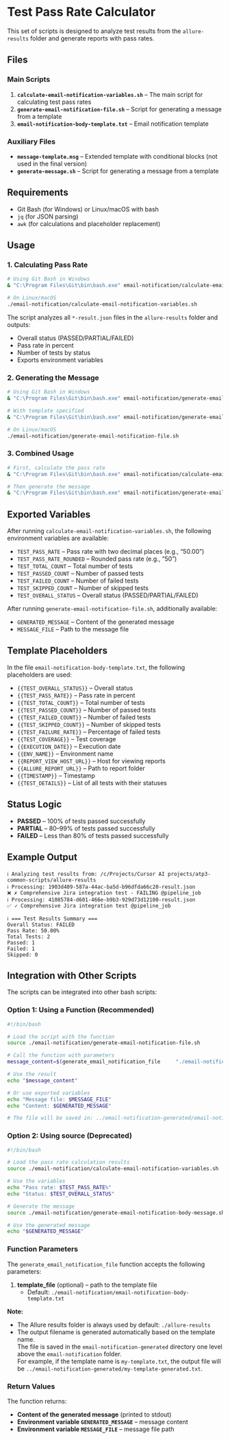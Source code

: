 # Test Pass Rate Calculator

This set of scripts is designed to analyze test results from the `allure-results` folder and generate reports with pass rates.

## Files

### Main Scripts

1. **`calculate-email-notification-variables.sh`** – The main script for calculating test pass rates  
2. **`generate-email-notification-file.sh`** – Script for generating a message from a template  
3. **`email-notification-body-template.txt`** – Email notification template

### Auxiliary Files

- **`message-template.msg`** – Extended template with conditional blocks (not used in the final version)  
- **`generate-message.sh`** – Script for generating a message from a template

## Requirements

- Git Bash (for Windows) or Linux/macOS with bash  
- `jq` (for JSON parsing)  
- `awk` (for calculations and placeholder replacement)

## Usage

### 1. Calculating Pass Rate

```bash
# Using Git Bash in Windows
& "C:\Program Files\Git\bin\bash.exe" email-notification/calculate-email-notification-variables.sh

# On Linux/macOS
./email-notification/calculate-email-notification-variables.sh
```

The script analyzes all `*-result.json` files in the `allure-results` folder and outputs:
- Overall status (PASSED/PARTIAL/FAILED)
- Pass rate in percent
- Number of tests by status
- Exports environment variables

### 2. Generating the Message

```bash
# Using Git Bash in Windows
& "C:\Program Files\Git\bin\bash.exe" email-notification/generate-email-notification-file.sh

# With template specified
& "C:\Program Files\Git\bin\bash.exe" email-notification/generate-email-notification-file.sh "./email-notification/email-notification-body-template.txt"

# On Linux/macOS
./email-notification/generate-email-notification-file.sh
```

### 3. Combined Usage

```bash
# First, calculate the pass rate
& "C:\Program Files\Git\bin\bash.exe" email-notification/calculate-email-notification-variables.sh

# Then generate the message
& "C:\Program Files\Git\bin\bash.exe" email-notification/generate-email-notification-file.sh
```

## Exported Variables

After running `calculate-email-notification-variables.sh`, the following environment variables are available:

- `TEST_PASS_RATE` – Pass rate with two decimal places (e.g., “50.00”)  
- `TEST_PASS_RATE_ROUNDED` – Rounded pass rate (e.g., “50”)  
- `TEST_TOTAL_COUNT` – Total number of tests  
- `TEST_PASSED_COUNT` – Number of passed tests  
- `TEST_FAILED_COUNT` – Number of failed tests  
- `TEST_SKIPPED_COUNT` – Number of skipped tests  
- `TEST_OVERALL_STATUS` – Overall status (PASSED/PARTIAL/FAILED)

After running `generate-email-notification-file.sh`, additionally available:

- `GENERATED_MESSAGE` – Content of the generated message  
- `MESSAGE_FILE` – Path to the message file

## Template Placeholders

In the file `email-notification-body-template.txt`, the following placeholders are used:

- `{{TEST_OVERALL_STATUS}}` – Overall status  
- `{{TEST_PASS_RATE}}` – Pass rate in percent  
- `{{TEST_TOTAL_COUNT}}` – Total number of tests  
- `{{TEST_PASSED_COUNT}}` – Number of passed tests  
- `{{TEST_FAILED_COUNT}}` – Number of failed tests  
- `{{TEST_SKIPPED_COUNT}}` – Number of skipped tests  
- `{{TEST_FAILURE_RATE}}` – Percentage of failed tests  
- `{{TEST_COVERAGE}}` – Test coverage  
- `{{EXECUTION_DATE}}` – Execution date  
- `{{ENV_NAME}}` – Environment name  
- `{{REPORT_VIEW_HOST_URL}}` – Host for viewing reports  
- `{{ALLURE_REPORT_URL}}` – Path to report folder  
- `{{TIMESTAMP}}` – Timestamp  
- `{{TEST_DETAILS}}` – List of all tests with their statuses

## Status Logic

- **PASSED** – 100% of tests passed successfully  
- **PARTIAL** – 80–99% of tests passed successfully  
- **FAILED** – Less than 80% of tests passed successfully

## Example Output

```
ℹ️ Analyzing test results from: /c/Projects/Cursor AI projects/atp3-common-scripts/allure-results
ℹ️ Processing: 1903d409-587a-44ac-ba5d-b96dfda66c20-result.json
❌ ✗ Comprehensive Jira integration test - FAILING @pipeline_job
ℹ️ Processing: 41085784-d601-466e-b9b3-929d73d12100-result.json
✅ ✓ Comprehensive Jira integration test @pipeline_job

ℹ️ === Test Results Summary ===
Overall Status: FAILED
Pass Rate: 50.00%
Total Tests: 2
Passed: 1
Failed: 1
Skipped: 0
```

## Integration with Other Scripts

The scripts can be integrated into other bash scripts:

### Option 1: Using a Function (Recommended)

```bash
#!/bin/bash

# Load the script with the function
source ./email-notification/generate-email-notification-file.sh

# Call the function with parameters
message_content=$(generate_email_notification_file     "./email-notification/email-notification-body-template.txt")

# Use the result
echo "$message_content"

# Or use exported variables
echo "Message file: $MESSAGE_FILE"
echo "Content: $GENERATED_MESSAGE"

# The file will be saved in: ../email-notification-generated/email-notification-body-template-generated.txt
```

### Option 2: Using source (Deprecated)

```bash
#!/bin/bash

# Load the pass rate calculation results
source ./email-notification/calculate-email-notification-variables.sh

# Use the variables
echo "Pass rate: $TEST_PASS_RATE%"
echo "Status: $TEST_OVERALL_STATUS"

# Generate the message
source ./email-notification/generate-email-notification-body-message.sh

# Use the generated message
echo "$GENERATED_MESSAGE"
```

### Function Parameters

The `generate_email_notification_file` function accepts the following parameters:

1. **template_file** (optional) – path to the template file  
   - Default: `./email-notification/email-notification-body-template.txt`

**Note:**  
- The Allure results folder is always used by default: `./allure-results`  
- The output filename is generated automatically based on the template name.  
  The file is saved in the `email-notification-generated` directory one level above the `email-notification` folder.  
  For example, if the template name is `my-template.txt`, the output file will be `../email-notification-generated/my-template-generated.txt`.

### Return Values

The function returns:
- **Content of the generated message** (printed to stdout)  
- **Environment variable `GENERATED_MESSAGE`** – message content  
- **Environment variable `MESSAGE_FILE`** – message file path
